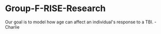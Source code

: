 # Group-F-RISE-Research

Our goal is to model how age can affect an individual's response to a TBI. -Charlie
